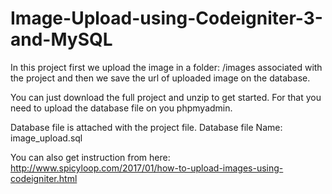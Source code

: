 # Image-Upload-using-Codeigniter-3-and-MySQL

In this project first we upload the image in a folder: /images associated with the project and then we save the url of uploaded image on the database.

You can just download the full project and unzip to get started. For that you need to upload the database file on you phpmyadmin.

Database file is attached with the project file. Database file Name: image_upload.sql

You can also get instruction from here: http://www.spicyloop.com/2017/01/how-to-upload-images-using-codeigniter.html
